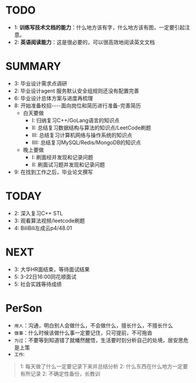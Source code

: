 # TODO
- 1: **训练写技术文档的能力**：什么地方该有字，什么地方该有图，一定要引起注意。
- 2: **英语阅读能力**：这是很必要的，可以很高效地阅读英文文档

# SUMMARY
- 3: 毕业设计需求点调研
- 2: 毕业设计agent 服务默认安全组规则还没有配置完善
- 6: 毕业设计总体方案与进度再梳理
- 8: 开始准备校招----面向岗位和简历进行准备-完善简历
    - 白天要做
      - I: 归纳复习C++/GoLang语言的知识点
      - II: 总结复习数据结构与算法的知识点/LeetCode刷题
      - III: 总结复习计算机网络与操作系统的知识点
      - IIII: 总结复习MySQL/Redis/MongoDB的知识点
    - 晚上要做
      - I: 刷面经并发现和记录问题
      - II: 刷面试习题并发现和记录问题
- 9: 在找到工作之后，毕业论文撰写

# TODAY
- 2: 深入复习C++ STL
- 3: 观看算法视频/leetcode刷题
- 4: BiliBili左成云p4/48.01

# NEXT
- 3: 大华HR面结束，等待面试结果
- 5: 3-22日16:00同花顺面试
- 5: 社会实践等待成绩








































































# PerSon
- `用人`：沟通，明白别人会做什么，不会做什么，擅长什么，不擅长什么
- `做事`：什么时候该做什么事一定要记住，只可提前，不可拖沓
- `为过`：不要等到知道错了就幡然醒悟，生活要时刻分析自己的处境，居安思危是上策
- `工作`:
> 1: 每天做了什么一定要记录下来并总结分析 2: 什么东西在什么地方一定要有所记录
> 2: 不确定性备份，长教训

